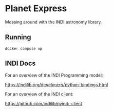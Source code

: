 # Planet Express

Messing around with the INDI astronomy library.

## Running

```
docker compose up
```

## INDI Docs

For an overview of the INDI Programming model:

https://indilib.org/developers/python-bindings.html


For an overview of the INDI client:

https://github.com/indilib/pyindi-client
